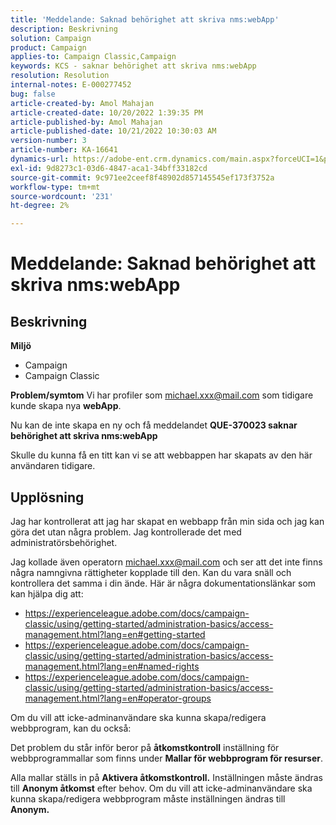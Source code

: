 ```yaml
---
title: 'Meddelande: Saknad behörighet att skriva nms:webApp'
description: Beskrivning
solution: Campaign
product: Campaign
applies-to: Campaign Classic,Campaign
keywords: KCS - saknar behörighet att skriva nms:webApp
resolution: Resolution
internal-notes: E-000277452
bug: false
article-created-by: Amol Mahajan
article-created-date: 10/20/2022 1:39:35 PM
article-published-by: Amol Mahajan
article-published-date: 10/21/2022 10:30:03 AM
version-number: 3
article-number: KA-16641
dynamics-url: https://adobe-ent.crm.dynamics.com/main.aspx?forceUCI=1&pagetype=entityrecord&etn=knowledgearticle&id=e3766aa1-7c50-ed11-bba2-00224808664b
exl-id: 9d8273c1-03d6-4847-aca1-34bff33182cd
source-git-commit: 9c971ee2ceef8f48902d857145545ef173f3752a
workflow-type: tm+mt
source-wordcount: '231'
ht-degree: 2%

---
```


# Meddelande: Saknad behörighet att skriva nms:webApp

## Beskrivning

<b>Miljö</b>
- Campaign
- Campaign Classic

<b>Problem/symtom</b>
Vi har profiler som michael.xxx@mail.com som tidigare kunde skapa nya <b>webApp</b>.

Nu kan de inte skapa en ny och få meddelandet <b>QUE-370023 saknar behörighet att skriva nms:webApp</b>

Skulle du kunna få en titt kan vi se att webbappen har skapats av den här användaren tidigare.




## Upplösning


Jag har kontrollerat att jag har skapat en webbapp från min sida och jag kan göra det utan några problem. Jag kontrollerade det med administratörsbehörighet.

Jag kollade även operatorn michael.xxx@mail.com och ser att det inte finns några namngivna rättigheter kopplade till den. Kan du vara snäll och kontrollera det samma i din ände. Här är några dokumentationslänkar som kan hjälpa dig att:

- https://experienceleague.adobe.com/docs/campaign-classic/using/getting-started/administration-basics/access-management.html?lang=en#getting-started
- https://experienceleague.adobe.com/docs/campaign-classic/using/getting-started/administration-basics/access-management.html?lang=en#named-rights
- https://experienceleague.adobe.com/docs/campaign-classic/using/getting-started/administration-basics/access-management.html?lang=en#operator-groups


Om du vill att icke-adminanvändare ska kunna skapa/redigera webbprogram, kan du också:

Det problem du står inför beror på <b>åtkomstkontroll</b> inställning för webbprogrammallar som finns under <b>Mallar för webbprogram för resurser</b>.

Alla mallar ställs in på <b>Aktivera åtkomstkontroll.</b> Inställningen måste ändras till <b>Anonym åtkomst</b> efter behov. Om du vill att icke-adminanvändare ska kunna skapa/redigera webbprogram måste inställningen ändras till <b>Anonym.</b>
